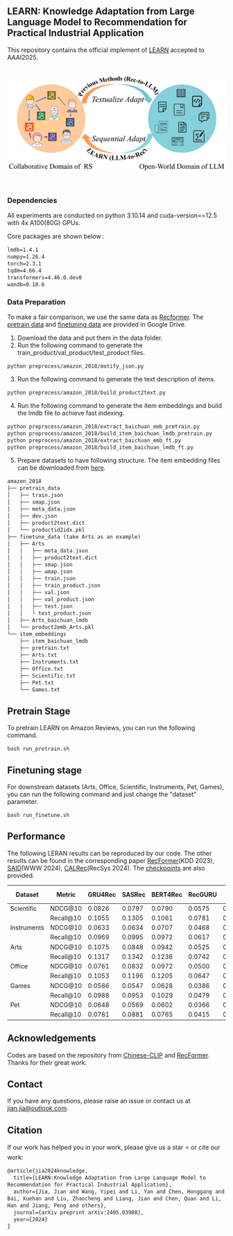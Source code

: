 ## LEARN: Knowledge Adaptation from Large Language Model to Recommendation for Practical Industrial Application


This repository contains the official implement of [LEARN](https://arxiv.org/abs/2405.03988) accepted to AAAI2025.
<p align="center">
    <br>
    <img src="assets/cr_compare.png" width="800" />
    <br>
<p>
<br>

### Dependencies
All experiments are conducted on python 3.10.14 and cuda-version==12.5 with 4x A100(80G) GPUs.

Core packages are shown below :
```
lmdb=1.4.1
numpy=1.26.4
torch=2.3.1
tqdm=4.66.4
transformers=4.46.0.dev0
wandb=0.18.6
```

### Data Preparation

To make a fair comparison, we use the same data as [Recformer](https://github.com/AaronHeee/RecFormer?tab=readme-ov-file). 
The [pretrain data](https://drive.google.com/file/d/123AHjsvZFTeT_Mhfb81eMHvnE8fbsFi3/view) and [finetuning data](https://drive.usercontent.google.com/download?id=11wTD3jMoP_Fb5SlHfKr28NIMCnG_jOpy&export=download&authuser=0) are provided in Google Drive.

1. Download the data and put them in the data folder.
2. Run the following command to generate the train_product/val_product/test_product files.
```
python preprocess/amazon_2018/motify_json.py
```
3. Run the following command to generate the text description of items.
```
python preprocess/amazon_2018/build_product2text.py
```
4. Run the following command to generate the item embeddings and build the lmdb file to achieve fast indexing.
```
python preprocess/amazon_2018/extract_baichuan_emb_pretrain.py
python preprocess/amazon_2018/build_item_baichuan_lmdb_pretrain.py
python preprocess/amazon_2018/extract_baichuan_emb_ft.py
python preprocess/amazon_2018/build_item_baichuan_lmdb_ft.py
```
5. Prepare datasets to have following structure. The item embedding files can be downloaded from [here](https://drive.google.com/file/d/11wTD3jMoP_Fb5SlHfKr28NIMCnG_jOpy/view?usp=sharing).

```
amazon_2018
├── pretrain_data
│   ├── train.json
│   ├── smap.json
│   ├── meta_data.json
│   ├── dev.json 
│   ├── product2text.dict
│   └── productid2idx.pkl
├── finetune_data (take Arts as an example)
│   ├── Arts
│   │   ├── meta_data.json 
│   │   ├── product2text.dict
│   │   ├── smap.json
│   │   ├── umap.json
│   │   ├── train.json
│   │   ├── train_product.json
│   │   ├── val.json
│   │   ├── val_product.json
│   │   ├── test.json
│   │   └ test_product.json
│   ├── Arts_baichuan_lmdb
│   └── product2emb_Arts.pkl
└── item_embeddings
    ├── item_baichuan_lmdb
    ├── pretrain.txt
    ├── Arts.txt
    ├── Instruments.txt
    ├── Office.txt
    ├── Scientific.txt 
    ├── Pet.txt
    └── Games.txt
```


## Pretrain Stage

To pretrain LEARN on Amazon Reviews, you can run the following command.
```
bash run_pretrain.sh
```


## Finetuning stage
For downstream datasets (Arts, Office, Scientific, Instruments, Pet, Games), you can run the following command and just change the "dataset" parameter. 
```
bash run_finetune.sh
```


## Performance

The following LERAN results can be reproduced by our code.
The other results can be found in the corresponding paper [RecFormer](https://dl.acm.org/doi/abs/10.1145/3580305.3599519)(KDD 2023), [SAID](https://dl.acm.org/doi/abs/10.1145/3589335.3648307)(WWW 2024), [CALRec](https://dl.acm.org/doi/abs/10.1145/3640457.3688121)(RecSys 2024).
The [checkpoints](https://drive.google.com/drive/folders/12QXyYftF0r06ie2j9kc6XPbOpgA78dQN?usp=drive_link) are also provided.


| Dataset | Metric | GRU4Rec | SASRec | BERT4Rec | RecGURU | FDSA | S³-Rec | ZESRec | UniSRec | RecFormer | SAID       | CALRec | LEARN | 
|---------|--------|---------|--------|----------|---------|------|--------|--------|---------|-----------|------------|--------|-------|
| Scientific | NDCG@10 | 0.0826 | 0.0797 | 0.0790 | 0.0575 | 0.0716 | 0.0451 | 0.0843 | 0.0862 | 0.1027    | 0.1050     | 0.0788 | **0.1060** |
| | Recall@10 | 0.1055 | 0.1305 | 0.1061 | 0.0781 | 0.0967 | 0.0804 | 0.1260 | 0.1255 | 0.1448    | 0.1353     | 0.1124 | **0.1594** |
| Instruments | NDCG@10 | 0.0633 | 0.0634 | 0.0707 | 0.0468 | 0.0731 | 0.0797 | 0.0694 | 0.0785 | 0.0830    | **0.0928** | 0.0909 | 0.0878 |
| | Recall@10 | 0.0969 | 0.0995 | 0.0972 | 0.0617 | 0.1006 | 0.1110 | 0.1078 | 0.1119 | 0.1052    | 0.1211     | 0.1158 | **0.1240** |
| Arts | NDCG@10 | 0.1075 | 0.0848 | 0.0942 | 0.0525 | 0.0994 | 0.1026 | 0.0970 | 0.0894 | 0.1252    | 0.0864     | 0.1090 | **0.1225** |
| | Recall@10 | 0.1317 | 0.1342 | 0.1236 | 0.0742 | 0.1209 | 0.1399 | 0.1349 | 0.1333 | 0.1614    | 0.1487     | 0.1140 | **0.1701** |
| Office | NDCG@10 | 0.0761 | 0.0832 | 0.0972 | 0.0500 | 0.0922 | 0.0911 | 0.0865 | 0.0919 | 0.1141    | **0.1208** | 0.0967 | 0.1167 |
| | Recall@10 | 0.1053 | 0.1196 | 0.1205 | 0.0647 | 0.1285 | 0.1186 | 0.1199 | 0.1262 | 0.1403    | 0.1450     | 0.1213 | **0.1549** |
| Games | NDCG@10 | 0.0586 | 0.0547 | 0.0628 | 0.0386 | 0.0600 | 0.0532 | 0.0530 | 0.0580 | 0.0684    | **0.0812** | 0.0595 | 0.0798 |
| | Recall@10 | 0.0988 | 0.0953 | 0.1029 | 0.0479 | 0.0931 | 0.0879 | 0.0844 | 0.0923 | 0.1039    | 0.1204     | 0.0986 | **0.1345** |
| Pet | NDCG@10 | 0.0648 | 0.0569 | 0.0602 | 0.0366 | 0.0673 | 0.0742 | 0.0754 | 0.0702 | 0.0972    | 0.0951     | 0.0736 | **0.0990** |
| | Recall@10 | 0.0781 | 0.0881 | 0.0765 | 0.0415 | 0.0949 | 0.1039 | 0.1018 | 0.0933 | 0.1162    | 0.1129     | 0.0937 | **0.1284** |


## Acknowledgements
Codes are based on the repository from [Chinese-CLIP](https://github.com/OFA-Sys/Chinese-CLIP) and [RecFormer](https://github.com/AaronHeee/RecFormer). 
Thanks for their great work.


## Contact
If you have any questions, please raise an issue or contact us at [jian.jia@outlook.com](mailto:jian.jia@outlook.com).

## Citation
If our work has helped you in your work, please give us a star ⭐ or cite our work:
```
@article{jia2024knowledge,
  title={LEARN:Knowledge Adaptation from Large Language Model to Recommendation for Practical Industrial Application},
  author={Jia, Jian and Wang, Yipei and Li, Yan and Chen, Honggang and Bai, Xuehan and Liu, Zhaocheng and Liang, Jian and Chen, Quan and Li, Han and Jiang, Peng and others},
  journal={arXiv preprint arXiv:2405.03988},
  year={2024}
}
```